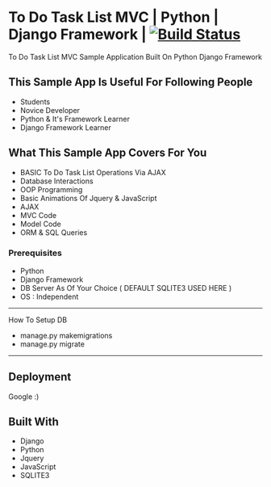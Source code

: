 # To Do Task List MVC | Python | Django Framework | [![Build Status](https://travis-ci.org/mkbhatt/TO-DO-TASK-LIST-MVC-Python-Django.svg?branch=master)](https://travis-ci.org/mkbhatt/TO-DO-TASK-LIST-MVC-Python-Django)

To Do Task List MVC Sample Application Built On Python Django Framework

## This Sample App Is Useful For Following People

*  Students
*  Novice Developer
*  Python & It's Framework Learner
*  Django Framework Learner

## What This Sample App Covers For You

* BASIC To Do Task List Operations Via AJAX 
* Database Interactions
* OOP Programming
* Basic Animations Of Jquery & JavaScript
* AJAX 
* MVC Code
* Model Code
* ORM & SQL Queries

### Prerequisites

*  Python
*  Django Framework
*  DB Server As Of Your Choice ( DEFAULT SQLITE3 USED HERE )
*  OS : Independent

-----------------

How To Setup DB 

*  manage.py makemigrations
*  manage.py migrate

-----------------


## Deployment

Google :)

## Built With

* Django
* Python
* Jquery
* JavaScript
* SQLITE3